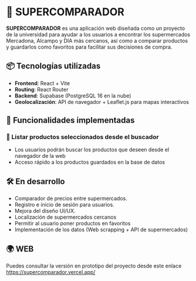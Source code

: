 # 🛒 SUPERCOMPARADOR

**SUPERCOMPARADOR** es una aplicación web diseñada como un proyecto de la universidad para ayudar a los usuarios a encontrar los supermercados Mercadona, Alcampo y DIA más cercanos, así como a comparar productos y guardarlos como favoritos para facilitar sus decisiones de compra.

## 📦 Tecnologías utilizadas

- **Frontend**: React + Vite
- **Routing**: React Router
- **Backend**: Supabase (PostgreSQL 16 en la nube)
- **Geolocalización**: API de navegador + Leaflet.js para mapas interactivos

## 🎯 Funcionalidades implementadas

### 🥕 Listar productos seleccionados desde el buscador

- Los usuarios podrán buscar los productos que deseen desde el navegador de la web
- Acceso rápido a los productos guardados en la base de datos

## 🛠️ En desarrollo

- Comparador de precios entre supermercados.
- Registro e inicio de sesión para usuarios.
- Mejora del diseño UI/UX.
- Localización de supermercados cercanos
- Permitir al usuario poner productos en favoritos
- Implementación de los datos (Web scrapping + API de supermercados)

## 🌍 WEB

Puedes consultar la versión en prototipo del proyecto desde este enlace https://supercomparador.vercel.app/
